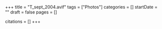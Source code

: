 +++
title = "T_sept_2004.avif"
tags = ["Photos"]
categories = []
startDate = ""
draft = false
pages = []

citations = []
+++
